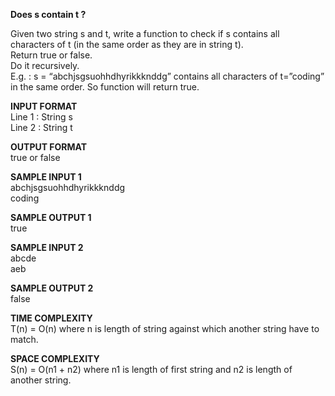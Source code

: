 **Does s contain t ?**

Given two string s and t, write a function to check if s contains all characters of t (in the same order as they are in string t).\
Return true or false.\
Do it recursively.\
E.g. : s = “abchjsgsuohhdhyrikkknddg” contains all characters of t=”coding” in the same order. So function will return true.

**INPUT FORMAT**\
Line 1 : String s\
Line 2 : String t

**OUTPUT FORMAT**\
true or false

**SAMPLE INPUT 1**\
abchjsgsuohhdhyrikkknddg\
coding

**SAMPLE OUTPUT 1**\
true

**SAMPLE INPUT 2**\
abcde\
aeb

**SAMPLE OUTPUT 2**\
false

**TIME COMPLEXITY**\
T(n) = O(n) where n is length of string against which another string have to match. 

**SPACE COMPLEXITY**\
S(n) = O(n1 + n2) where n1 is length of first string and n2 is length of another string.